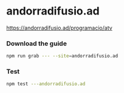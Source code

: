 # andorradifusio.ad

https://andorradifusio.ad/programacio/atv

### Download the guide

```sh
npm run grab --- --site=andorradifusio.ad
```

### Test

```sh
npm test ---andorradifusio.ad
```
